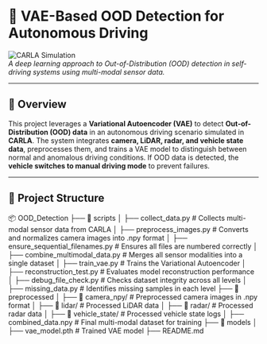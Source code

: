 # 🚗 VAE-Based OOD Detection for Autonomous Driving

![CARLA Simulation](https://upload.wikimedia.org/wikipedia/commons/3/36/CARLA_Simulator.png)  
*A deep learning approach to Out-of-Distribution (OOD) detection in self-driving systems using multi-modal sensor data.*

---

## 📌 Overview
This project leverages a **Variational Autoencoder (VAE)** to detect **Out-of-Distribution (OOD) data** in an autonomous driving scenario simulated in **CARLA**. The system integrates **camera, LiDAR, radar, and vehicle state data**, preprocesses them, and trains a VAE model to distinguish between normal and anomalous driving conditions. If OOD data is detected, the **vehicle switches to manual driving mode** to prevent failures.

---

## 📂 Project Structure
📦 OOD_Detection ├── 📁 scripts │ ├── collect_data.py # Collects multi-modal sensor data from CARLA 
│ ├── preprocess_images.py # Converts and normalizes camera images into .npy format │ ├── ensure_sequential_filenames.py # Ensures all files are numbered correctly │ ├── combine_multimodal_data.py # Merges all sensor modalities into a single dataset │ ├── train_vae.py # Trains the Variational Autoencoder │ ├── reconstruction_test.py # Evaluates model reconstruction performance │ ├── debug_file_check.py # Checks dataset integrity across all levels │ ├── missing_data.py # Identifies missing samples in each level ├── 📁 preprocessed │ ├── 📁 camera_npy/ # Preprocessed camera images in .npy format │ ├── 📁 lidar/ # Processed LiDAR data │ ├── 📁 radar/ # Processed radar data │ ├── 📁 vehicle_state/ # Processed vehicle state logs │ ├── combined_data.npy # Final multi-modal dataset for training ├── 📁 models │ ├── vae_model.pth # Trained VAE model ├── README.md
